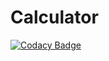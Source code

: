 # Calculator
[![Codacy Badge](https://app.codacy.com/project/badge/Grade/9d0f81f8754d47b08671dd98b6d11471)](https://www.codacy.com/manual/stepin105551/Calculator?utm_source=github.com&amp;utm_medium=referral&amp;utm_content=stepin105551/Calculator&amp;utm_campaign=Badge_Grade)
